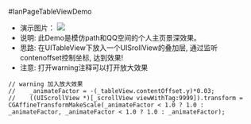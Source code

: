#IanPageTableViewDemo
- 演示图片：
![](https://coding.net/u/ianisme/p/IanPageTableViewDemo/git/raw/master/Demo.gif)
- 说明: 此Demo是模仿path和QQ空间的个人主页景深效果。
- 思路: 在UITableView下放入一个UISrollView的叠加层,  通过监听contenoffset控制坐标, 达到效果!
- 注意: 打开warning注释可以打开放大效果
```
// warning 加入放大效果
//    _animateFactor = -(_tableView.contentOffset.y)*0.03;
//    ((UIScrollView *)[_scrollView viewWithTag:9999]).transform = CGAffineTransformMakeScale(_animateFactor < 1.0 ? 1.0 : _animateFactor, _animateFactor < 1.0 ? 1.0 : _animateFactor);
```